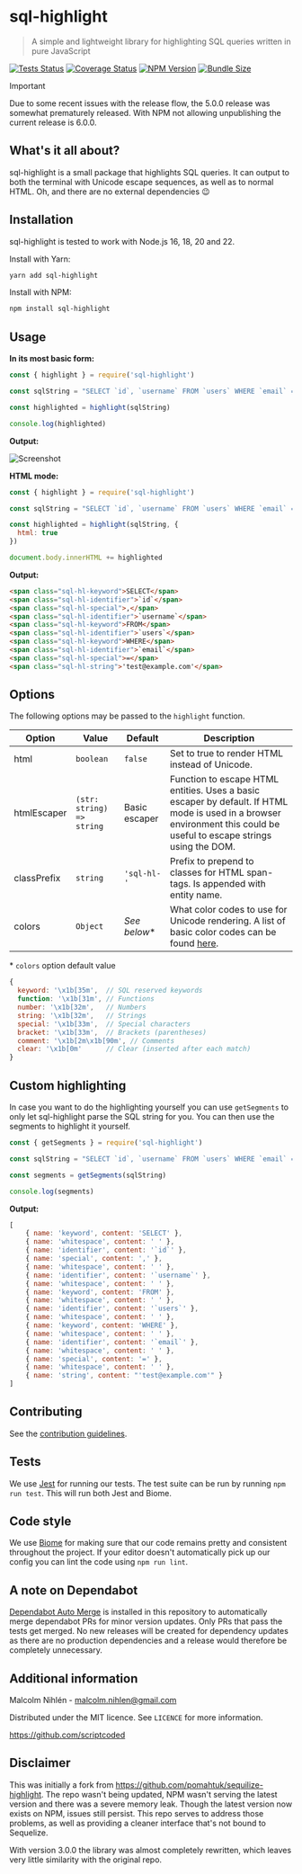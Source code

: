 # sql-highlight
> A simple and lightweight library for highlighting SQL queries written in pure
> JavaScript

[![Tests Status][tests-badge]][tests-url]
[![Coverage Status][coveralls-badge]][coveralls-url]
[![NPM Version][npm-version-badge]][npm-url]
[![Bundle Size][bundlejs-badge]][bundlejs-url]

> [!IMPORTANT]
> Due to some recent issues with the release flow, the 5.0.0 release was somewhat prematurely released. With NPM not allowing unpublishing the current release is 6.0.0.

## What's it all about?
sql-highlight is a small package that highlights SQL queries. It can output to
both the terminal with Unicode escape sequences, as well as to normal HTML. Oh,
and there are no external dependencies 😉

## Installation

sql-highlight is tested to work with Node.js 16, 18, 20 and 22.

Install with Yarn:
```bash
yarn add sql-highlight
```
Install with NPM:
```bash
npm install sql-highlight
```

## Usage

**In its most basic form:**
```js
const { highlight } = require('sql-highlight')

const sqlString = "SELECT `id`, `username` FROM `users` WHERE `email` = 'test@example.com'"

const highlighted = highlight(sqlString)

console.log(highlighted)
```

**Output:**

![Screenshot](screenshot.png)

**HTML mode:**

```js
const { highlight } = require('sql-highlight')

const sqlString = "SELECT `id`, `username` FROM `users` WHERE `email` = 'test@example.com'"

const highlighted = highlight(sqlString, {
  html: true
})

document.body.innerHTML += highlighted
```

**Output:**
```html
<span class="sql-hl-keyword">SELECT</span>
<span class="sql-hl-identifier">`id`</span>
<span class="sql-hl-special">,</span>
<span class="sql-hl-identifier">`username`</span>
<span class="sql-hl-keyword">FROM</span>
<span class="sql-hl-identifier">`users`</span>
<span class="sql-hl-keyword">WHERE</span>
<span class="sql-hl-identifier">`email`</span>
<span class="sql-hl-special">=</span>
<span class="sql-hl-string">'test@example.com'</span>
```

## Options
The following options may be passed to the `highlight` function.

| Option | Value | Default | Description |
| --- | --- | --- | --- |
| html | `boolean` | `false` | Set to true to render HTML instead of Unicode.
| htmlEscaper | `(str: string) => string` | Basic escaper | Function to escape HTML entities. Uses a basic escaper by default. If HTML mode is used in a browser environment this could be useful to escape strings using the DOM.
| classPrefix | `string` | `'sql-hl-'` | Prefix to prepend to classes for HTML span-tags. Is appended with entity name.
| colors | `Object` | _See below_* | What color codes to use for Unicode rendering. A list of basic color codes can be found [here](https://docs.rs/embedded-text/0.4.0/embedded_text/style/index.html#standard-color-codes).

\* `colors` option default value
```js
{
  keyword: '\x1b[35m',  // SQL reserved keywords
  function: '\x1b[31m', // Functions
  number: '\x1b[32m',   // Numbers
  string: '\x1b[32m',   // Strings
  special: '\x1b[33m',  // Special characters
  bracket: '\x1b[33m',  // Brackets (parentheses)
  comment: '\x1b[2m\x1b[90m', // Comments
  clear: '\x1b[0m'      // Clear (inserted after each match)
}
```

## Custom highlighting

In case you want to do the highlighting yourself you can use `getSegments` to only let sql-highlight parse the SQL string for you. You can then use the segments to highlight it yourself.

```js
const { getSegments } = require('sql-highlight')

const sqlString = "SELECT `id`, `username` FROM `users` WHERE `email` = 'test@example.com'"

const segments = getSegments(sqlString)

console.log(segments)
```

**Output:**
```js
[
    { name: 'keyword', content: 'SELECT' },
    { name: 'whitespace', content: ' ' },
    { name: 'identifier', content: '`id`' },
    { name: 'special', content: ',' },
    { name: 'whitespace', content: ' ' },
    { name: 'identifier', content: '`username`' },
    { name: 'whitespace', content: ' ' },
    { name: 'keyword', content: 'FROM' },
    { name: 'whitespace', content: ' ' },
    { name: 'identifier', content: '`users`' },
    { name: 'whitespace', content: ' ' },
    { name: 'keyword', content: 'WHERE' },
    { name: 'whitespace', content: ' ' },
    { name: 'identifier', content: '`email`' },
    { name: 'whitespace', content: ' ' },
    { name: 'special', content: '=' },
    { name: 'whitespace', content: ' ' },
    { name: 'string', content: "'test@example.com'" }
]
```

## Contributing

See the [contribution guidelines](CONTRIBUTING.md).

## Tests

We use [Jest](https://jestjs.io/) for running our tests. The test suite can be run by running `npm run test`. This will run both Jest and Biome.

## Code style

We use [Biome](https://biomejs.dev/) for making sure that our code remains pretty and consistent throughout the project. If your editor doesn't automatically pick up our config you can lint the code using `npm run lint`.

## A note on Dependabot

[Dependabot Auto
Merge](https://github.com/marketplace/actions/dependabot-auto-merge) is
installed in this repository to automatically merge dependabot PRs for minor
version updates. Only PRs that pass the tests get merged. No new releases will
be created for dependency updates as there are no production dependencies and a
release would therefore be completely unnecessary.

## Additional information

Malcolm Nihlén - malcolm.nihlen@gmail.com

Distributed under the MIT licence. See `LICENCE` for more information.

https://github.com/scriptcoded

## Disclaimer
This was initially a fork from https://github.com/pomahtuk/sequilize-highlight.
The repo wasn't being updated, NPM wasn't serving the latest version and there
was a severe memory leak. Though the latest version now exists on NPM, issues
still persist. This repo serves to address those problems, as well as providing
a cleaner interface that's not bound to Sequelize.

With version 3.0.0 the library was almost completely rewritten, which leaves
very little similarity with the original repo.

[tests-badge]: https://img.shields.io/github/actions/workflow/status/scriptcoded/sql-highlight/test.yml?branch=main&label=tests
[tests-url]: https://github.com/scriptcoded/sql-highlight/actions/workflows/test.yml
[coveralls-badge]: https://coveralls.io/repos/github/scriptcoded/sql-highlight/badge.svg
[coveralls-url]: https://coveralls.io/github/scriptcoded/sql-highlight
[npm-version-badge]: https://img.shields.io/npm/v/sql-highlight.svg
[npm-url]: https://npmjs.org/package/sql-highlight
[bundlejs-badge]: https://deno.bundlejs.com/?bundle&q=sql-highlight&badge
[bundlejs-url]: https://bundlejs.com/?bundle&q=sql-highlight
